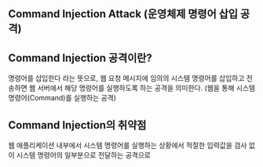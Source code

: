 ## Command Injection Attack (운영체제 명령어 삽입 공격)

## Command Injection 공격이란?
명령어를 삽입한다 라는 뜻으로, 웹 요청 메시지에 임의의 시스템 명령어를 삽입하고 전송하면 웹 서버에서 해당 명령어를 실행하도록 하는 공격을 의미한다. (웹을 통해 시스템 명령어(Command)를 실행하는 공격)

## Command Injection의 취약점
웹 애플리케이션 내부에서 시스템 명령어를 실행하는 상황에서 적절한 입력값을 검사 없이 시스템 명령어의 일부분으로 전달하는 공격으로 